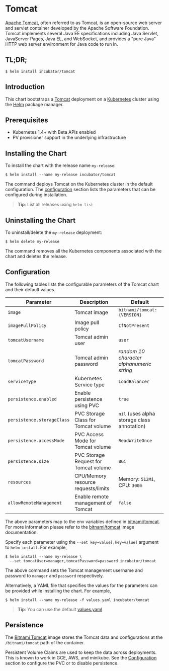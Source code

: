 # Tomcat

[Apache Tomcat](http://tomcat.apache.org/), often referred to as Tomcat, is an open-source web server and servlet container developed by the Apache Software Foundation. Tomcat implements several Java EE specifications including Java Servlet, JavaServer Pages, Java EL, and WebSocket, and provides a "pure Java" HTTP web server environment for Java code to run in.

## TL;DR;

```console
$ helm install incubator/tomcat
```

## Introduction

This chart bootstraps a [Tomcat](https://github.com/bitnami/bitnami-docker-tomcat) deployment on a [Kubernetes](http://kubernetes.io) cluster using the [Helm](https://helm.sh) package manager.

## Prerequisites

- Kubernetes 1.4+ with Beta APIs enabled
- PV provisioner support in the underlying infrastructure

## Installing the Chart

To install the chart with the release name `my-release`:

```console
$ helm install --name my-release incubator/tomcat
```

The command deploys Tomcat on the Kubernetes cluster in the default configuration. The [configuration](#configuration) section lists the parameters that can be configured during installation.

> **Tip**: List all releases using `helm list`

## Uninstalling the Chart

To uninstall/delete the `my-release` deployment:

```console
$ helm delete my-release
```

The command removes all the Kubernetes components associated with the chart and deletes the release.

## Configuration

The following tables lists the configurable parameters of the Tomcat chart and their default values.

|         Parameter          |              Description              |                   Default                   |
|----------------------------|---------------------------------------|---------------------------------------------|
| `image`                    | Tomcat image                          | `bitnami/tomcat:{VERSION}`                  |
| `imagePullPolicy`          | Image pull policy                     | `IfNotPresent`                              |
| `tomcatUsername`           | Tomcat admin user                     | `user`                                      |
| `tomcatPassword`           | Tomcat admin password                 | _random 10 character alphanumeric string_   |
| `serviceType`              | Kubernetes Service type               | `LoadBalancer`                              |
| `persistence.enabled`      | Enable persistence using PVC          | `true`                                      |
| `persistence.storageClass` | PVC Storage Class for Tomcat volume   | `nil` (uses alpha storage class annotation) |
| `persistence.accessMode`   | PVC Access Mode for Tomcat volume     | `ReadWriteOnce`                             |
| `persistence.size`         | PVC Storage Request for Tomcat volume | `8Gi`                                       |
| `resources`                | CPU/Memory resource requests/limits   | Memory: `512Mi`, CPU: `300m`                |
| `allowRemoteManagement`    | Enable remote management of Tomcat    | `false`                                     |


The above parameters map to the env variables defined in [bitnami/tomcat](http://github.com/bitnami/bitnami-docker-tomcat). For more information please refer to the [bitnami/tomcat](http://github.com/bitnami/bitnami-docker-tomcat) image documentation.

Specify each parameter using the `--set key=value[,key=value]` argument to `helm install`. For example,

```console
$ helm install --name my-release \
  --set tomcatUser=manager,tomcatPassword=password incubator/tomcat
```

The above command sets the Tomcat management username and password to `manager` and `password` respectively.

Alternatively, a YAML file that specifies the values for the parameters can be provided while installing the chart. For example,

```console
$ helm install --name my-release -f values.yaml incubator/tomcat
```

> **Tip**: You can use the default [values.yaml](values.yaml)

## Persistence

The [Bitnami Tomcat](https://github.com/bitnami/bitnami-docker-tomcat) image stores the Tomcat data and configurations at the `/bitnami/tomcat` path of the container.

Persistent Volume Claims are used to keep the data across deployments. This is known to work in GCE, AWS, and minikube.
See the [Configuration](#configuration) section to configure the PVC or to disable persistence.
